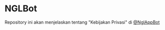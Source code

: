 # NGLBot
Repository ini akan menjelaskan tentang "Kebijakan Privasi" di <a href='https://t.me/NglAppBot' target='_blank'>@NglAppBot</a>
